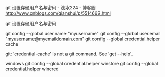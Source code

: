 

git 设置存储用户名与密码 - 浅水224 - 博客园 
http://www.cnblogs.com/qianshui/p/5514662.html

git 设置存储用户名与密码

git config --global user.name "myusername"
git config --global user.email "myusername@myemaildomain.com"
git config --global credential.helper cache

git: 'credential-cache' is not a git command. See 'get --help'.

windows
git config --global credential.helper winstore
git config --global credential.helper wincred
